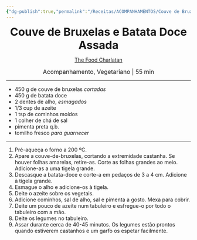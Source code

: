 ```yaml
---
{"dg-publish":true,"permalink":"/Receitas/ACOMPANHAMENTOS/Couve de Bruxelas e Batata Doce Assada/","title":"Couve de Bruxelas e Batata Doce Assada","tags":["👁️‍🗨️Por Testar"]}
---
```


<div style="text-align: center;"> <span style="font-size: 30px;"><b>Couve de Bruxelas e Batata Doce Assada</b></span> </div>

<span class="center"> <center> [The Food Charlatan](https://thefoodcharlatan.com/roasted-sweet-potatoes-and-brussels-sprouts-recipe/) </center></span>

<div style="text-align: center;"> <span style="font-size: 16px;">  Acompanhamento, Vegetariano | 55 min </span> </div>

---
- 450 g de couve de bruxelas *cortadas*
- 450 g de batata doce
- 2 dentes de alho, *esmagados*
- 1/3 cup de azeite
- 1 tsp de cominhos moídos
- 1 colher de chá de sal
- pimenta preta q.b.
- tomilho fresco *para guarnecer*
---
1. Pré-aqueça o forno a 200 ºC.
2. Apare a couve-de-bruxelas, cortando a extremidade castanha. Se houver folhas amarelas, retire-as. Corte as folhas grandes ao meio. Adicione-as a uma tigela grande.
3. Descasque a batata-doce e corte-a em pedaços de 3 a 4 cm. Adicione à tigela grande.
4. Esmague o alho e adicione-os à tigela.
5. Deite o azeite sobre os vegetais.
6. Adicione cominhos, sal de alho, sal e pimenta a gosto. Mexa para cobrir.
7. Deite um pouco de azeite num tabuleiro e esfregue-o por todo o tabuleiro com a mão.
8. Deite os legumes no tabuleiro.
9. Assar durante cerca de 40-45 minutos. Os legumes estão prontos quando estiverem castanhos e um garfo os espetar facilmente.